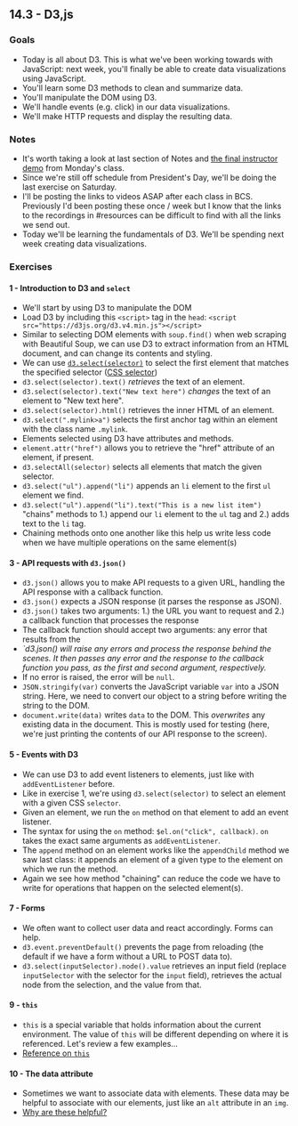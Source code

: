 ## 14.3 - D3,js

### Goals

* Today is all about D3. This is what we've been working towards with JavaScript: next week, you'll finally be able to create data visualizations using JavaScript.
* You'll learn some D3 methods to clean and summarize data.
* You'll manipulate the DOM using D3.
* We'll handle events (e.g. click) in our data visualizations.
* We'll make HTTP requests and display the resulting data.

### Notes

* It's worth taking a look at last section of Notes and [the final instructor demo](http://ucb.bootcampcontent.com/UCB-Coding-Bootcamp/10-30-2017-UCB-Class-Repository-DATA/tree/master/01-Lesson-Plans/14-Intro-To-JavaScript/2/Activities/Solved/09-Ins_JavaScript_Methods) from Monday's class. 
* Since we're still off schedule from President's Day, we'll be doing the last exercise on Saturday.
* I'll be posting the links to videos ASAP after each class in BCS. Previously I'd been posting these once / week but I know that the links to the recordings in #resources can be difficult to find with all the links we send out.
* Today we'll be learning the fundamentals of D3. We'll be spending next week creating data visualizations.

### Exercises

#### 1 - Introduction to D3 and `select`

* We'll start by using D3 to manipulate the DOM
* Load D3 by including this `<script>` tag in the `head`: `<script src="https://d3js.org/d3.v4.min.js"></script>`
* Similar to selecting DOM elements with `soup.find()` when web scraping with Beautiful Soup, we can use D3 to extract information from an HTML document, and can change its contents and styling.
* We can use [`d3.select(selector)`](https://github.com/d3/d3-selection/blob/master/README.md#select) to select the first element that matches the specified selector ([CSS selector](https://developer.mozilla.org/en-US/docs/Learn/CSS/Introduction_to_CSS/Selectors))
* `d3.select(selector).text()` _retrieves_ the text of an element.
* `d3.select(selector).text("New text here")` _changes_ the text of an element to "New text here".
* `d3.select(selector).html()` retrieves the inner HTML of an element.
* `d3.select(".mylink>a")` selects the first anchor tag within an element with the class name `.mylink`.
* Elements selected using D3 have attributes and methods.
* `element.attr("href")` allows you to retrieve the "href" attribute of an element, if present.
* `d3.selectAll(selector)` selects all elements that match the given selector.
* `d3.select("ul").append("li")` appends an `li` element to the first `ul` element we find.
* `d3.select("ul").append("li").text("This is a new list item")` "chains" methods to 1.) append our `li` element to the `ul` tag and 2.) adds text to the `li` tag.
* Chaining methods onto one another like this help us write less code when we have multiple operations on the same element(s)

#### 3 - API requests with `d3.json()`

* `d3.json()` allows you to make API requests to a given URL, handling the API response with a callback function.
* `d3.json()` expects a JSON response (it parses the response as JSON).
* `d3.json()` takes two arguments: 1.) the URL you want to request and 2.) a callback function that processes the response
* The callback function should accept two arguments: any error that results from the 
* *`d3.json() will raise any errors and process the response behind the scenes. It then passes any error and the response to the callback function you pass, as the first and second argument, respectively.*
* If no error is raised, the error will be `null`.
* `JSON.stringify(var)` converts the JavaScript variable `var` into a JSON string. Here, we need to convert our object to a string before writing the string to the DOM.
* `document.write(data)` writes `data` to the DOM. This _overwrites_ any existing data in the document. This is mostly used for testing (here, we're just printing the contents of our API response to the screen).

#### 5 - Events with D3

* We can use D3 to add event listeners to elements, just like with `addEventListener` before.
* Like in exercise 1, we're using `d3.select(selector)` to select an element with a given CSS `selector`.
* Given an element, we run the `on` method on that element to add an event listener.
* The syntax for using the `on` method: `$el.on("click", callback)`. `on` takes the exact same arguments as `addEventListener`.
* The `append` method on an element works like the `appendChild` method we saw last class: it appends an element of a given type to the element on which we run the method.
* Again we see how method "chaining" can reduce the code we have to write for operations that happen on the selected element(s).

#### 7 - Forms

* We often want to collect user data and react accordingly. Forms can help.
* `d3.event.preventDefault()` prevents the page from reloading (the default if we have a form without a URL to POST data to).
* `d3.select(inputSelector).node().value` retrieves an input field (replace `inputSelector` with the selector for the `input` field), retrieves the actual node from the selection, and the value from that.

#### 9 - `this`

* `this` is a special variable that holds information about the current environment. The value of `this` will be different depending on where it is referenced. Let's review a few examples...
* [Reference on `this`](https://developer.mozilla.org/en-US/docs/Web/JavaScript/Reference/Operators/this)

#### 10 - The data attribute

* Sometimes we want to associate data with elements. These data may be helpful to associate with our elements, just like an `alt` attribute in an `img`.
* [Why are these helpful?](https://developer.mozilla.org/en-US/docs/Learn/HTML/Howto/Use_data_attributes)
